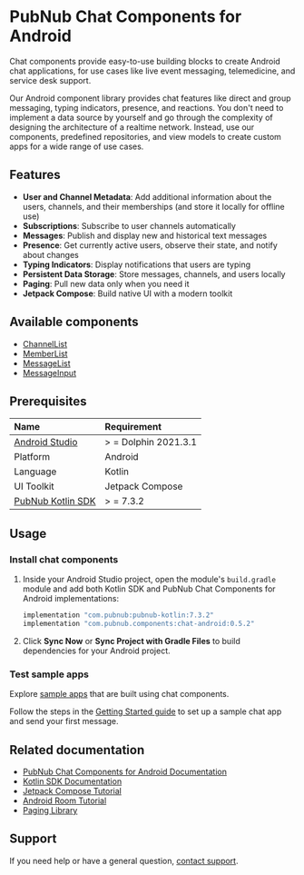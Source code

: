 # PubNub Chat Components for Android

Chat components provide easy-to-use building blocks to create Android chat applications, for use
cases like live event messaging, telemedicine, and service desk support.

Our Android component library provides chat features like direct and group messaging, typing
indicators, presence, and reactions. You don't need to implement a data source by yourself and go
through the complexity of designing the architecture of a realtime network. Instead, use our
components, predefined repositories, and view models to create custom apps for a wide range of use
cases.

## Features

* **User and Channel Metadata**: Add additional information about the users, channels, and their
  memberships (and store it locally for offline use)
* **Subscriptions**: Subscribe to user channels automatically
* **Messages**: Publish and display new and historical text messages
* **Presence**: Get currently active users, observe their state, and notify about changes
* **Typing Indicators**: Display notifications that users are typing
* **Persistent Data Storage**: Store messages, channels, and users locally
* **Paging**: Pull new data only when you need it
* **Jetpack Compose**: Build native UI with a modern toolkit

## Available components

* [ChannelList](https://www.pubnub.com/docs/chat/components/android/ui-components#channellist)
* [MemberList](https://www.pubnub.com/docs/chat/components/android/ui-components#memberlist)
* [MessageList](https://www.pubnub.com/docs/chat/components/android/ui-components#messagelist)
* [MessageInput](https://www.pubnub.com/docs/chat/components/android/ui-components#messageinput)

## Prerequisites

| Name                                                           | Requirement          |
|:---------------------------------------------------------------|:---------------------|
| [Android Studio](https://developer.android.com/studio/preview) | > = Dolphin 2021.3.1 |
| Platform                                                       | Android              |
| Language                                                       | Kotlin               |
| UI Toolkit                                                     | Jetpack Compose      |
| [PubNub Kotlin SDK](https://github.com/pubnub/kotlin)          | > = 7.3.2            |

## Usage

### Install chat components

1. Inside your Android Studio project, open the module's `build.gradle` module and add both Kotlin
   SDK and PubNub Chat Components for Android implementations:

    ```kotlin
    implementation "com.pubnub:pubnub-kotlin:7.3.2"
    implementation "com.pubnub.components:chat-android:0.5.2"
    ```

2. Click **Sync Now** or **Sync Project with Gradle Files** to build dependencies for your Android
   project.

### Test sample apps

Explore [sample apps](https://github.com/pubnub/chat-components-android-examples/blob/master/README.md)
that are built using chat components.

Follow the steps in
the [Getting Started guide](https://www.pubnub.com/docs/chat/components/android)
to set up a sample chat app and send your first message.

## Related documentation

* [PubNub Chat Components for Android Documentation](https://www.pubnub.com/docs/chat/components/android)
* [Kotlin SDK Documentation](https://www.pubnub.com/docs/sdks/kotlin)
* [Jetpack Compose Tutorial](https://developer.android.com/jetpack/compose/tutorial)
* [Android Room Tutorial](https://developer.android.com/training/data-storage/room)
* [Paging Library](https://developer.android.com/topic/libraries/architecture/paging/v3-overview)

## Support

If you need help or have a general question, [contact support](mailto:support@pubnub.com).
